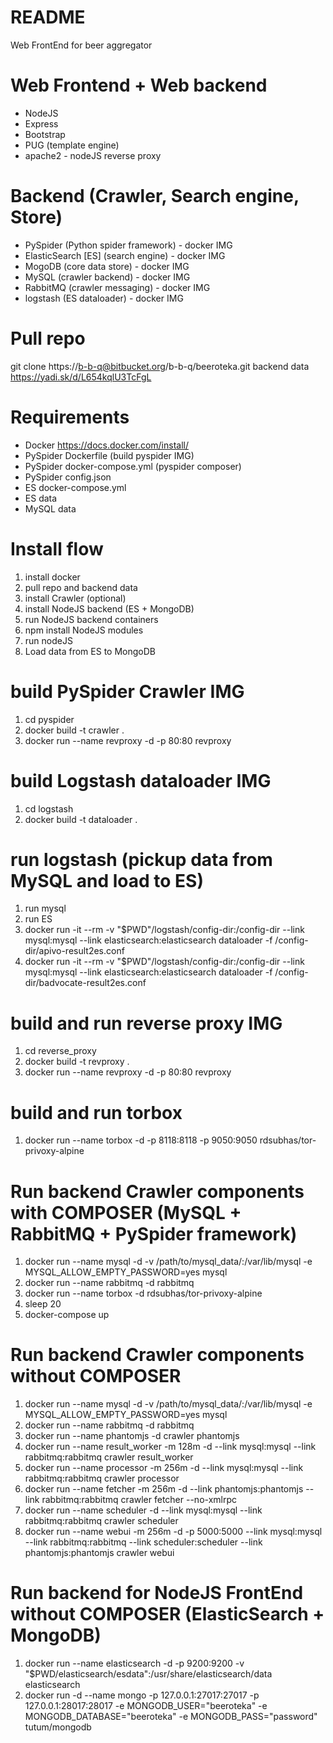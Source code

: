 # README
Web FrontEnd for beer aggregator

# Web Frontend + Web backend
- NodeJS
- Express
- Bootstrap
- PUG (template engine)
- apache2 - nodeJS reverse proxy 

# Backend (Crawler, Search engine, Store)
- PySpider (Python spider framework) - docker IMG
- ElasticSearch [ES] (search engine) - docker IMG
- MogoDB (core data store) - docker IMG
- MySQL (crawler backend) - docker IMG
- RabbitMQ (crawler messaging) - docker IMG
- logstash (ES dataloader) - docker IMG

# Pull repo
git clone https://b-b-q@bitbucket.org/b-b-q/beeroteka.git
backend data https://yadi.sk/d/L654kqlU3TcFgL 

# Requirements
 - Docker https://docs.docker.com/install/
 - PySpider Dockerfile (build pyspider IMG)
 - PySpider docker-compose.yml (pyspider composer)
 - PySpider config.json
 - ES docker-compose.yml
 - ES data
 - MySQL data
 
# Install flow
1. install docker
2. pull repo and backend data
3. install Crawler (optional)
4. install NodeJS backend (ES + MongoDB)
5. run NodeJS backend containers
6. npm install NodeJS modules
7. run nodeJS 
8. Load data from ES to MongoDB 

# build PySpider Crawler IMG
1. cd pyspider
2. docker build -t crawler .
3. docker run --name revproxy -d -p 80:80 revproxy

# build Logstash dataloader IMG
1. cd logstash
2. docker build -t dataloader .

# run logstash (pickup data from MySQL and load to ES)
1. run mysql
2. run ES
3. docker run -it --rm -v "$PWD"/logstash/config-dir:/config-dir --link mysql:mysql --link elasticsearch:elasticsearch dataloader -f /config-dir/apivo-result2es.conf
4. docker run -it --rm -v "$PWD"/logstash/config-dir:/config-dir --link mysql:mysql --link elasticsearch:elasticsearch dataloader -f /config-dir/badvocate-result2es.conf

# build and run reverse proxy IMG
1. cd reverse_proxy
2. docker build -t revproxy .
3. docker run --name revproxy -d -p 80:80 revproxy

# build and run torbox
1. docker run --name torbox  -d -p 8118:8118 -p 9050:9050 rdsubhas/tor-privoxy-alpine
 
# Run backend Crawler components with COMPOSER (MySQL + RabbitMQ + PySpider framework)
1. docker run --name mysql -d -v /path/to/mysql_data/:/var/lib/mysql -e MYSQL_ALLOW_EMPTY_PASSWORD=yes mysql
2. docker run --name rabbitmq -d rabbitmq
3. docker run --name torbox  -d rdsubhas/tor-privoxy-alpine
4. sleep 20
5. docker-compose up

# Run backend Crawler components without COMPOSER 
1. docker run --name mysql -d -v /path/to/mysql_data/:/var/lib/mysql -e MYSQL_ALLOW_EMPTY_PASSWORD=yes mysql
2. docker run --name rabbitmq -d rabbitmq
3. docker run --name phantomjs -d crawler phantomjs
4. docker run --name result_worker -m 128m -d --link mysql:mysql --link rabbitmq:rabbitmq crawler result_worker
5. docker run --name processor -m 256m -d --link mysql:mysql --link rabbitmq:rabbitmq crawler processor
6. docker run --name fetcher -m 256m -d --link phantomjs:phantomjs --link rabbitmq:rabbitmq crawler fetcher --no-xmlrpc
7. docker run --name scheduler -d --link mysql:mysql --link rabbitmq:rabbitmq crawler scheduler
8. docker run --name webui -m 256m -d -p 5000:5000 --link mysql:mysql --link rabbitmq:rabbitmq --link scheduler:scheduler --link phantomjs:phantomjs crawler webui

# Run backend for NodeJS FrontEnd without COMPOSER (ElasticSearch + MongoDB)
1. docker run --name elasticsearch -d -p 9200:9200 -v "$PWD/elasticsearch/esdata":/usr/share/elasticsearch/data elasticsearch
2. docker run -d --name mongo -p 127.0.0.1:27017:27017 -p 127.0.0.1:28017:28017 -e MONGODB_USER="beeroteka" -e MONGODB_DATABASE="beeroteka" -e MONGODB_PASS="password" tutum/mongodb
